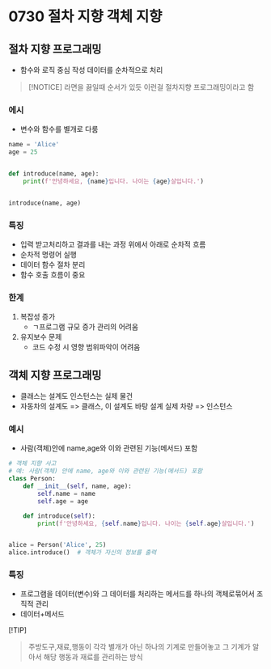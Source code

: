 # 0730 절차 지향 객체 지향

## 절차 지향 프로그래밍

- 함수와 로직 중심 작성 데이터를 순차적으로 처리

> [!NOTICE]
> 라면을 끓일때 순서가 있듯 이런걸 절차지향 프로그래밍이라고 함

### 에시

- 변수와 함수를 별개로 다룸

```py
name = 'Alice'
age = 25


def introduce(name, age):
    print(f'안녕하세요, {name}입니다. 나이는 {age}살입니다.')


introduce(name, age)

```

### 특징

- 입력 받고처리하고 결과를 내는 과정 위에서 아래로 순차적 흐름
- 순차적 명령어 실행
- 데이터 함수 절차 분리
- 함수 호출 흐름이 중요

### 한계

1. 복잡성 증가
   - ㄱ프로그램 규모 증가 관리의 어려움
2. 유지보수 문제
   - 코드 수정 시 영향 범위파악이 어려움

## 객체 지향 프로그래밍

- 클래스는 설계도 인스턴스는 실제 물건
- 자동차의 설계도 => 클래스, 이 설계도 바탕 설계 실제 차량 => 인스턴스

### 예시

- 사람(객체)안에 name,age와 이와 관련된 기능(메서드) 포함

```py
# 객체 지향 사고
# 예: 사람(객체) 안에 name, age와 이와 관련된 기능(메서드) 포함
class Person:
    def __init__(self, name, age):
        self.name = name
        self.age = age

    def introduce(self):
        print(f'안녕하세요, {self.name}입니다. 나이는 {self.age}살입니다.')


alice = Person('Alice', 25)
alice.introduce()  # 객체가 자신의 정보를 출력
```

### 특징

- 프로그램을 데이터(변수)와 그 데이터를 처리하는 메서드를 하나의 객체로묶어서 조직적 관리
- 데이터+메서드

[!TIP]

> 주방도구,재료,행동이 각각 별개가 아닌 하나의 기계로 만들어놓고 그 기계가 알아서 해당 행동과 재료를 관리하는 방식
